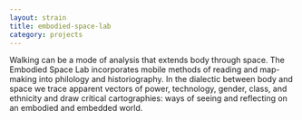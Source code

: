 ```yaml
---
layout: strain
title: embodied-space-lab
category: projects
---
```


Walking can be a mode of analysis that extends body through space. The
Embodied Space Lab incorporates mobile methods of reading and map-making into
philology and historiography. In the dialectic between body and space we trace
apparent vectors of power, technology, gender, class, and ethnicity and draw
critical cartographies: ways of seeing and reflecting on an embodied and
embedded world.
